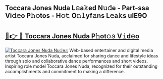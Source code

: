 ## Toccara Jones Nuda L𝚎a𝚔ed N𝚞𝚍e - Part-ssa Vi𝚍𝚎o P𝚑𝚘tos - H𝚘𝚝 O𝚗𝚕yf𝚊ns L𝚎a𝚔s uIE9O

# <h2><a href="http://kf1g9gs.oniu.top/?m=Toccara+Jones+Nuda">🔗👉 🔴 Toccara Jones Nuda P𝚑ot𝚘𝚜 V𝚒d𝚎o</a></h2>

[![Toccara Jones Nuda Nu𝚍e𝚜](https://i.imgur.com/0qMVB7G.gif)](http://kf1g9gs.oniu.top/?m=Toccara+Jones+Nuda)
Web-based entertainer and digital media artist Toccara Jones Nuda, acclaimed for sharing dance and lifestyle ideas through solo and collaborative dance performances and short videos. Inspiring role model Toccara Jones Nuda, recognized for their outstanding accomplishments and commitment to making a difference.  
